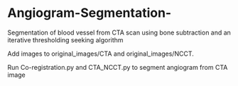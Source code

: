 # Angiogram-Segmentation-
Segmentation of blood vessel from CTA scan using bone subtraction and an iterative thresholding seeking algorithm


Add images to original_images/CTA and original_images/NCCT.

Run Co-registration.py and CTA_NCCT.py to segment angiogram from CTA image
